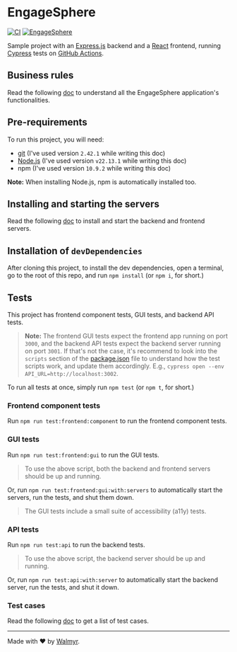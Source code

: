 # EngageSphere

[![CI](https://github.com/wlsf82/EngageSphere/actions/workflows/ci-cd.yml/badge.svg)](https://github.com/wlsf82/EngageSphere/actions/workflows/ci-cd.yml)
[![EngageSphere](https://img.shields.io/endpoint?url=https://cloud.cypress.io/badge/simple/yebzus/main&style=flat&logo=cypress)](https://cloud.cypress.io/projects/yebzus/runs)

Sample project with an [Express.js](https://expressjs.com/) backend and a [React](https://react.dev/) frontend, running [Cypress](https://www.cypress.io/) tests on [GitHub Actions](https://github.com/features/actions).

## Business rules

Read the following [doc](./docs/Requirements.md) to understand all the EngageSphere application's functionalities.

## Pre-requirements

To run this project, you will need:

- [git](https://git-scm.com/downloads) (I've used version `2.42.1` while writing this doc)
- [Node.js](https://nodejs.org/en/) (I've used version `v22.13.1` while writing this doc)
- npm (I've used version `10.9.2` while writing this doc)

**Note:** When installing Node.js, npm is automatically installed too.

## Installing and starting the servers

Read the following [doc](./docs/TestEnvironment.md) to install and start the backend and frontend servers.

## Installation of `devDependencies`

After cloning this project, to install the dev dependencies, open a terminal, go to the root of this repo, and run `npm install` (or `npm i`, for short.)

## Tests

This project has frontend component tests, GUI tests, and backend API tests.

> **Note:** The frontend GUI tests expect the frontend app running on port `3000`, and the backend API tests expect the backend server running on port `3001`. If that's not the case, it's recommend to look into the `scripts` section of the [package.json](./package.json) file to understand how the test scripts work, and update them accordingly. E.g., `cypress open --env API_URL=http://localhost:3002`.

To run all tests at once, simply run `npm test` (or `npm t`, for short.)

### Frontend component tests

Run `npm run test:frontend:component` to run the frontend component tests.

### GUI tests

Run `npm run test:frontend:gui` to run the GUI tests.

> To use the above script, both the backend and frontend servers should be up and running.

Or, run `npm run test:frontend:gui:with:servers` to automatically start the servers, run the tests, and shut them down.

> The GUI tests include a small suite of accessibility (a11y) tests.

### API tests

Run `npm run test:api` to run the backend tests.

> To use the above script, the backend server should be up and running.

Or, run `npm run test:api:with:server` to automatically start the backend server, run the tests, and shut it down.

### Test cases

Read the following [doc](./docs/TestCases.md) to get a list of test cases.

___

Made with ❤️ by [Walmyr](https://walmyr.dev).
